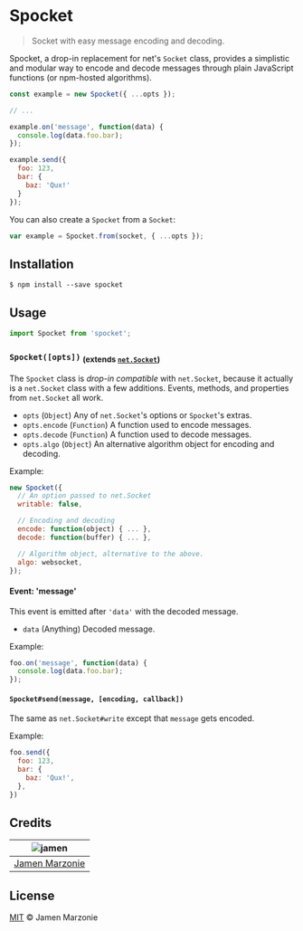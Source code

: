 # Spocket
> Socket with easy message encoding and decoding.

Spocket, a drop-in replacement for net's `Socket` class, provides a simplistic and modular way to encode and decode messages through plain JavaScript functions (or npm-hosted algorithms).

```javascript
const example = new Spocket({ ...opts });

// ...

example.on('message', function(data) {
  console.log(data.foo.bar);
});

example.send({
  foo: 123,
  bar: {
    baz: 'Qux!'
  }
});
```

You can also create a `Spocket` from a `Socket`:
```javascript
var example = Spocket.from(socket, { ...opts });
```

## Installation
```shell
$ npm install --save spocket
```

## Usage
```javascript
import Spocket from 'spocket';
```

### `Spocket([opts])` <sub>(extends [`net.Socket`][net-socket])</sub>
The `Spocket` class is _drop-in compatible_ with `net.Socket`, because it actually is a `net.Socket` class with a few additions.  Events, methods, and properties from `net.Socket` all work.
 - `opts` (`Object`) Any of `net.Socket`'s options or `Spocket`'s extras.
 - `opts.encode` (`Function`) A function used to encode messages.
 - `opts.decode` (`Function`) A function used to decode messages.
 - `opts.algo` (`Object`) An alternative algorithm object for encoding and decoding.

Example:
```javascript
new Spocket({
  // An option passed to net.Socket
  writable: false,

  // Encoding and decoding
  encode: function(object) { ... },
  decode: function(buffer) { ... },

  // Algorithm object, alternative to the above.
  algo: websocket,
});
```

#### Event: 'message'
This event is emitted after `'data'` with the decoded message.
 - `data` (Anything) Decoded message.

Example:
```javascript
foo.on('message', function(data) {
  console.log(data.foo.bar);
});
```

#### `Spocket#send(message, [encoding, callback])`
The same as `net.Socket#write` except that `message` gets encoded.

Example:
```javascript
foo.send({
  foo: 123,
  bar: {
    baz: 'Qux!',
  },
})
```

## Credits
| ![jamen][avatar] |
|:---:|
| [Jamen Marzonie][github] |

## License
[MIT](LICENSE) &copy; Jamen Marzonie

  [avatar]: https://avatars.githubusercontent.com/u/6251703?v=3&s=125
  [github]: https://github.com/jamen
  [net-socket]: https://nodejs.org/api/net.html#net_class_net_socket
